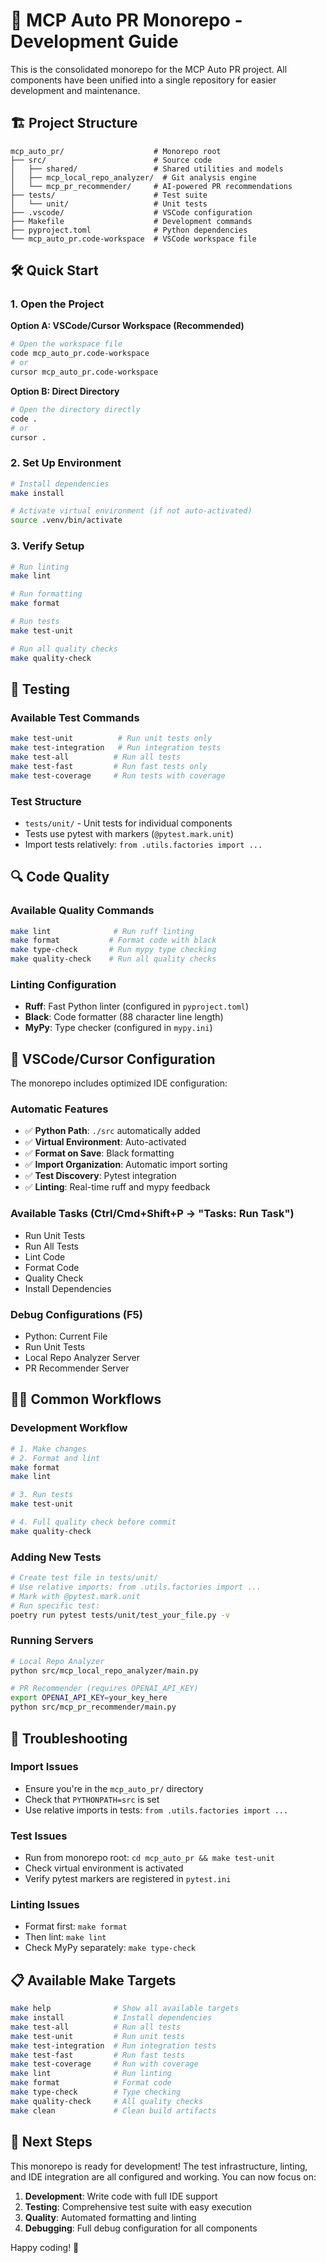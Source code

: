 # 🚀 MCP Auto PR Monorepo - Development Guide

This is the consolidated monorepo for the MCP Auto PR project. All components have been unified into a single repository for easier development and maintenance.

## 🏗️ Project Structure

```
mcp_auto_pr/                    # Monorepo root
├── src/                        # Source code
│   ├── shared/                 # Shared utilities and models
│   ├── mcp_local_repo_analyzer/  # Git analysis engine
│   └── mcp_pr_recommender/     # AI-powered PR recommendations
├── tests/                      # Test suite
│   └── unit/                   # Unit tests
├── .vscode/                    # VSCode configuration
├── Makefile                    # Development commands
├── pyproject.toml              # Python dependencies
└── mcp_auto_pr.code-workspace  # VSCode workspace file
```

## 🛠️ Quick Start

### 1. Open the Project

**Option A: VSCode/Cursor Workspace (Recommended)**
```bash
# Open the workspace file
code mcp_auto_pr.code-workspace
# or
cursor mcp_auto_pr.code-workspace
```

**Option B: Direct Directory**
```bash
# Open the directory directly
code .
# or
cursor .
```

### 2. Set Up Environment

```bash
# Install dependencies
make install

# Activate virtual environment (if not auto-activated)
source .venv/bin/activate
```

### 3. Verify Setup

```bash
# Run linting
make lint

# Run formatting
make format

# Run tests
make test-unit

# Run all quality checks
make quality-check
```

## 🧪 Testing

### Available Test Commands

```bash
make test-unit          # Run unit tests only
make test-integration   # Run integration tests
make test-all          # Run all tests
make test-fast         # Run fast tests only
make test-coverage     # Run tests with coverage
```

### Test Structure

- `tests/unit/` - Unit tests for individual components
- Tests use pytest with markers (`@pytest.mark.unit`)
- Import tests relatively: `from .utils.factories import ...`

## 🔍 Code Quality

### Available Quality Commands

```bash
make lint              # Run ruff linting
make format           # Format code with black
make type-check       # Run mypy type checking
make quality-check    # Run all quality checks
```

### Linting Configuration

- **Ruff**: Fast Python linter (configured in `pyproject.toml`)
- **Black**: Code formatter (88 character line length)
- **MyPy**: Type checker (configured in `mypy.ini`)

## 📁 VSCode/Cursor Configuration

The monorepo includes optimized IDE configuration:

### Automatic Features
- ✅ **Python Path**: `./src` automatically added
- ✅ **Virtual Environment**: Auto-activated
- ✅ **Format on Save**: Black formatting
- ✅ **Import Organization**: Automatic import sorting
- ✅ **Test Discovery**: Pytest integration
- ✅ **Linting**: Real-time ruff and mypy feedback

### Available Tasks (Ctrl/Cmd+Shift+P → "Tasks: Run Task")
- Run Unit Tests
- Run All Tests
- Lint Code
- Format Code
- Quality Check
- Install Dependencies

### Debug Configurations (F5)
- Python: Current File
- Run Unit Tests
- Local Repo Analyzer Server
- PR Recommender Server

## 🏃‍♂️ Common Workflows

### Development Workflow
```bash
# 1. Make changes
# 2. Format and lint
make format
make lint

# 3. Run tests
make test-unit

# 4. Full quality check before commit
make quality-check
```

### Adding New Tests
```bash
# Create test file in tests/unit/
# Use relative imports: from .utils.factories import ...
# Mark with @pytest.mark.unit
# Run specific test:
poetry run pytest tests/unit/test_your_file.py -v
```

### Running Servers
```bash
# Local Repo Analyzer
python src/mcp_local_repo_analyzer/main.py

# PR Recommender (requires OPENAI_API_KEY)
export OPENAI_API_KEY=your_key_here
python src/mcp_pr_recommender/main.py
```

## 🔧 Troubleshooting

### Import Issues
- Ensure you're in the `mcp_auto_pr/` directory
- Check that `PYTHONPATH=src` is set
- Use relative imports in tests: `from .utils.factories import ...`

### Test Issues
- Run from monorepo root: `cd mcp_auto_pr && make test-unit`
- Check virtual environment is activated
- Verify pytest markers are registered in `pytest.ini`

### Linting Issues
- Format first: `make format`
- Then lint: `make lint`
- Check MyPy separately: `make type-check`

## 📋 Available Make Targets

```bash
make help              # Show all available targets
make install           # Install dependencies
make test-all          # Run all tests
make test-unit         # Run unit tests
make test-integration  # Run integration tests
make test-fast         # Run fast tests
make test-coverage     # Run with coverage
make lint              # Run linting
make format            # Format code
make type-check        # Type checking
make quality-check     # All quality checks
make clean             # Clean build artifacts
```

## 🎯 Next Steps

This monorepo is ready for development! The test infrastructure, linting, and IDE integration are all configured and working. You can now focus on:

1. **Development**: Write code with full IDE support
2. **Testing**: Comprehensive test suite with easy execution
3. **Quality**: Automated formatting and linting
4. **Debugging**: Full debug configuration for all components

Happy coding! 🚀
